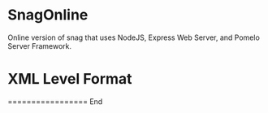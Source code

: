 SnagOnline
==========

Online version of snag that uses NodeJS, Express Web Server, and Pomelo Server Framework.


XML Level Format
================
<tt>
<maps>
	<map name="map1" width="1000" height="1000">
		<hooks>
			<hook x="100" y="100"></hook>
		</hooks>
		<walls>
			<wall x= "100" y="100" height="200" width="40"></wall>
		</walls>
	</map>
</maps>
</tt>
=================
End

